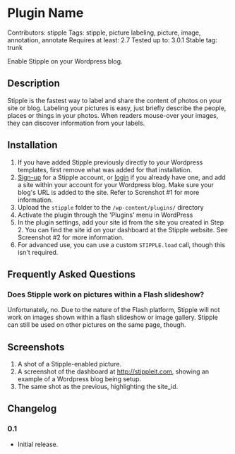 # Plugin Name
Contributors: stipple
Tags: stipple, picture labeling, picture, image, annotation, annotate
Requires at least: 2.7
Tested up to: 3.0.1
Stable tag: trunk 

Enable Stipple on your Wordpress blog.

## Description

Stipple is the fastest way to label and share the content of photos on your site or blog. Labeling your pictures is easy, just briefly describe the people, places or things in your photos. When readers mouse-over your images, they can discover information from your labels.

## Installation

1. If you have added Stipple previously directly to your Wordpress templates, first remove what was added for that installation.
1. [Sign-up](https://stippleit.com/signup) for a Stipple account, or [login](https://stippleit.com/login) if you already have one, and add a site within your account for your Wordpress blog. Make sure your blog's URL is added to the site. Refer to Screnshot #1 for more information.
1. Upload the `stipple` folder to the `/wp-content/plugins/` directory
1. Activate the plugin through the 'Plugins' menu in WordPress
1. In the plugin settings, add your site id from the site you created in Step 2. You can find the site id on your dashboard at the Stipple website. See Screenshot #2 for more information.
1. For advanced use, you can use a custom `STIPPLE.load` call, though this isn't required.

## Frequently Asked Questions

### Does Stipple work on pictures within a Flash slideshow?

Unfortunately, no. Due to the nature of the Flash platform, Stipple will not work on images shown within a flash slideshow or image gallery. Stipple can still be used on other pictures on the same page, though.

## Screenshots

1. A shot of a Stipple-enabled picture.
2. A screenshot of the dashboard at http://stippleit.com, showing an example of
   a Wordpress blog being setup.
3. The same shot as the previous, highlighting the site_id.

## Changelog

### 0.1
* Initial release.

